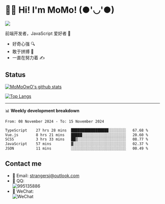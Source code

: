 # 👨‍🎓 Hi! I'm MoMo! (●'◡'●)

[![](https://img.shields.io/badge/-@MoMoOwO-%23181717?style=flat-square&logo=github)](https://github.com/MoMoOwO)

前端开发者，JavaScript 爱好者 💖
- 好奇心强 🔍
- 敢于拼搏 💪
- 一直在努力着 ✍

## Status

[![MoMoOwO's github stats](https://github-readme-stats.vercel.app/api?username=MoMoOwO&show_icons=true&theme=tokyonight)](https://github.com/MoMoOwO)

[![Top Langs](https://github-readme-stats.vercel.app/api/top-langs/?username=MoMoOwO&layout=compact&theme=tokyonight)](https://github.com/MoMoOwO)

---

📊 **Weekly development breakdown**

<!--START_SECTION:waka-->

```txt
From: 08 November 2024 - To: 15 November 2024

TypeScript    27 hrs 28 mins  █████████████████░░░░░░░░   67.68 %
Vue.js        8 hrs 21 mins   █████░░░░░░░░░░░░░░░░░░░░   20.60 %
SCSS          3 hrs 33 mins   ██▒░░░░░░░░░░░░░░░░░░░░░░   08.77 %
JavaScript    57 mins         ▓░░░░░░░░░░░░░░░░░░░░░░░░   02.37 %
JSON          11 mins         ░░░░░░░░░░░░░░░░░░░░░░░░░   00.49 %
```

<!--END_SECTION:waka-->

## Contact me

- 📧 Email: strangersj@outlook.com
- 🐧 QQ:  
  ![995135886](https://i.loli.net/2020/11/27/Yx6eDSQi34Va5IA.jpg)
- 💭 WeChat:  
  ![WeChat](https://i.loli.net/2020/11/27/wWX6uVoIQqig5KP.jpg)
  
